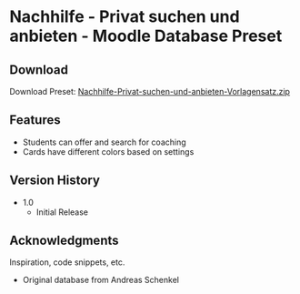# Nachhilfe - Privat suchen und anbieten - Moodle Database Preset

## Download

Download Preset: [Nachhilfe-Privat-suchen-und-anbieten-Vorlagensatz.zip](https://github.com/margomius/moodle-datenbanken-vorlagen/raw/main/Nachhilfe-Privat-suchen-und-anbieten/Nachhilfe-Privat-suchen-und-anbieten-Vorlagensatz.zip)

## Features

* Students can offer and search for coaching
* Cards have different colors based on settings

## Version History

* 1.0
    * Initial Release

## Acknowledgments

Inspiration, code snippets, etc.
* Original database from Andreas Schenkel
